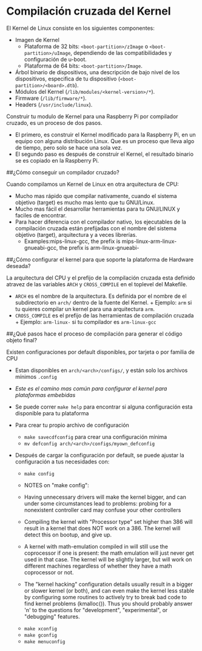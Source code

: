 Compilación cruzada del Kernel
==================================

El Kernel de Linux consiste en los siguientes componentes:

+	Imagen de Kernel
	*	Plataforma de 32 bits: `<boot-partition>/zImage` o `<boot-partition>/uImage`, dependiendo de las compatibilidades y configuración de u-boot.
	*	Plataforma de 64 bits: `<boot-partition>/Image`.
+	Árbol binario de dispositivos, una descripción de bajo nivel de los dispositivos, especifica de tu dispositivo (`<boot-partition>/<board>.dtb`).
+	Módulos del Kernel (`/lib/modules/<kernel-version>/*`).
+	Firmware (`/lib/firmware/*`).
+	Headers (`/usr/include/linux`).

Construir tu modulo de Kernel para una Raspberry Pi por compilador cruzado, es un proceso de dos pasos. 

*	El primero, es construir el Kernel modificado para la Raspberry Pi, en un equipo con alguna distribución Linux. Que es un proceso que lleva algo de tiempo, pero solo se hace una sola vez. 
*	El segundo paso es después de construir el Kernel, el resultado binario se es copiado en la Raspberry Pi.

##¿Cómo conseguir un compilador cruzado? 

Cuando compilamos un Kernel de Linux en otra arquitectura de CPU:
	
+	Mucho mas rápido que compilar nativamente, cuando el sistema objetivo (target) es mucho mas lento que tu GNU/Linux.
+	Mucho mas fácil el desarrollar herramientas para tu GNU/LINUX y faciles de encontrar. 
+	Para hacer diferencia con el compilador nativo, los ejecutables de la compilación cruzada están prefijadas con el nombre del sistema objetivo (target), arquitectura y a veces librerías.	 
	+	Examples:mips-linux-gcc, the prefix is mips-linux-arm-linux-gnueabi-gcc, the prefix is arm-linux-gnueabi-

##¿Cómo configurar el kernel para que soporte la plataforma de Hardware deseada?

La arquitectura del CPU y el prefijo de la compilación cruzada esta definido atravez de las variables `ARCH` y `CROSS_COMPILE` en el toplevel del Makefile.
 
+	`ARCH` es el nombre de la arquitectura. Es definida por el nombre de el subdirectorio en `arch/` dentro de la fuente del Kernel.
		+	Ejemplo: `arm` si tu quieres compilar un kernel para una arquitectura `arm`.
+	`CROSS_COMPILE` es el prefijo de las herramientas de compilación cruzada
		+	Ejemplo: `arm-linux-` si tu compilador es `arm-linux-gcc` 

##¿Qué pasos hace el proceso de compilación para generar el código objeto final?
   
Existen configuraciones por default disponibles, por tarjeta o por familia de CPU
+	Estan disponibles en `arch/<arch>/configs/`, y están solo los archivos mínimos `.config`
+	*Este es el camino mas común para configurar el kernel para plataformas embebidas*
+	Se puede correr `make help` para encontrar si alguna configuración esta disponible para tu plataforma
+	Para crear tu propio archivo de configuración
	+	`make savecdfconfig` para crear una configuración mínima
	+	`mv defconfig arch/<arch>/configs/myown_defconfig`
+	Después de cargar la configuración por default, se puede ajustar la configuración a tus necesidades con:
	+	`make config` 

	- NOTES on "make config":

    - Having unnecessary drivers will make the kernel bigger, and can
      under some circumstances lead to problems: probing for a
      nonexistent controller card may confuse your other controllers

    - Compiling the kernel with "Processor type" set higher than 386
      will result in a kernel that does NOT work on a 386.  The
      kernel will detect this on bootup, and give up.

    - A kernel with math-emulation compiled in will still use the
      coprocessor if one is present: the math emulation will just
      never get used in that case.  The kernel will be slightly larger,
      but will work on different machines regardless of whether they
      have a math coprocessor or not.

    - The "kernel hacking" configuration details usually result in a
      bigger or slower kernel (or both), and can even make the kernel
      less stable by configuring some routines to actively try to
      break bad code to find kernel problems (kmalloc()).  Thus you
      should probably answer 'n' to the questions for "development",
      "experimental", or "debugging" features.

	+	`make xconfig`
	+	`make gconfig`
	+	`make menuconfig`	


 

